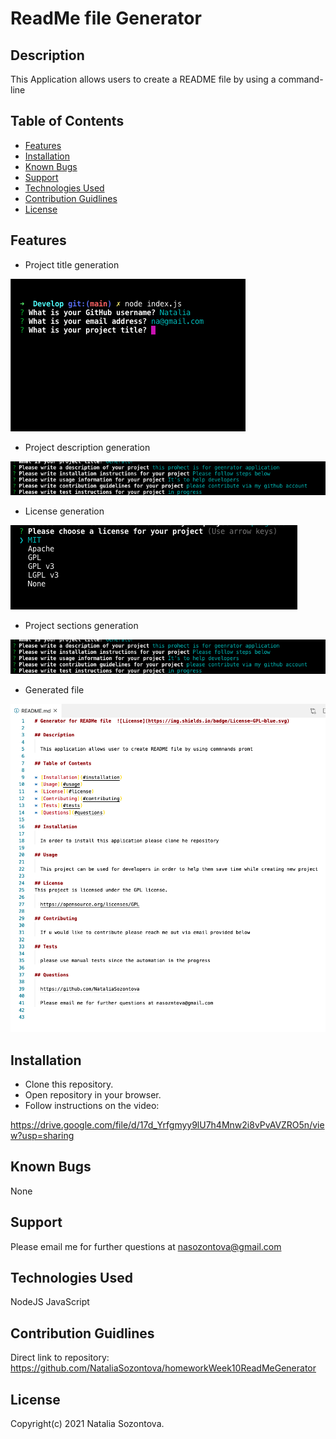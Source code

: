 # ReadMe file Generator

## Description
This Application allows users to create a README file by using a command-line

## Table of Contents
* [Features](#features)
* [Installation](#installation)
* [Known Bugs](#known-bugs)
* [Support](#support)
* [Technologies Used](#technologies-used)
* [Contribution Guidlines](#contribution-guidlines)
* [License](#license)

## Features
* Project title generation

![Screenshot](Develop/assets/images/title.png)

* Project description generation

![Screenshot](Develop/assets/images/desciption.png)

* License generation

![Screenshot](Develop/assets/images/license.png)

* Project sections generation

![Screenshot](Develop/assets/images/desciption.png)

* Generated file 

![Screenshot](Develop/assets/images/readMeCode.png)

## Installation 
* Clone this repository.
* Open repository in your browser.
* Follow instructions on the video:

https://drive.google.com/file/d/17d_Yrfgmyy9lU7h4Mnw2i8vPvAVZRO5n/view?usp=sharing

## Known Bugs
None

## Support
Please email me for further questions at nasozontova@gmail.com

## Technologies Used
NodeJS
JavaScript

## Contribution Guidlines
Direct link to repository: https://github.com/NataliaSozontova/homeworkWeek10ReadMeGenerator

## License
Copyright(c) 2021 Natalia Sozontova.